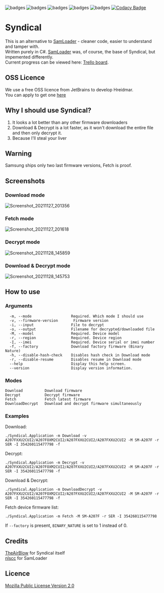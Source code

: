 ![badges](https://img.shields.io/github/contributors/TheAirBlow/Syndical.svg)
![badges](https://img.shields.io/github/forks/TheAirBlow/Syndical.svg)
![badges](https://img.shields.io/github/stars/TheAirBlow/Syndical.svg)
![badges](https://img.shields.io/github/issues/TheAirBlow/Syndical.svg)
![badges](https://github.com/TheAirBlow/Syndical/actions/workflows/build.yml/badge.svg)
[![Codacy Badge](https://app.codacy.com/project/badge/Grade/4cf0cbd38c014349a3612c43711279ce)](https://www.codacy.com/gh/TheAirBlow/Syndical/dashboard?utm_source=github.com&amp;utm_medium=referral&amp;utm_content=TheAirBlow/Syndical&amp;utm_campaign=Badge_Grade)
# Syndical
This is an alternative to [SamLoader](https://github.com/nlscc/samloader) - cleaner code, easier to understand and tamper with. \
Written purely in C#. [SamLoader](https://github.com/nlscc/samloader) was, of course, the base of Syndical, but impemented differently. \
Current progress can be viewed here: [Trello board](https://trello.com/b/3kekg3El/syndical).

## OSS Licence
We use a free OSS licence from JetBrains to develop Hreidmar. \
You can apply to get one [here](https://jb.gg/OpenSourceSupport)

## Why I should use Syndical?
1) It looks a lot better than any other firmware downloaders
2) Download & Decrypt is a lot faster, as it won't download the entire file and then only decrypt it.
3) Because I'll steal your liver 

## Warning
Samsung ships only two last firmware versions, Fetch is proof.

## Screenshots
### Download mode
![Screenshot_20211127_201356](https://user-images.githubusercontent.com/68467762/143686936-bea4fc37-76ba-4050-a7dc-89dda131abeb.png)
### Fetch mode
![Screenshot_20211127_201618](https://user-images.githubusercontent.com/68467762/143686992-f2bcc648-7538-44eb-acb0-c4f1ba5e5446.png)
### Decrypt mode
![Screenshot_20211128_145859](https://user-images.githubusercontent.com/68467762/143763448-214d8ff9-05d1-497f-bc46-13cc8ffd5b7b.png)
### Download & Decrypt mode
![Screenshot_20211128_145753](https://user-images.githubusercontent.com/68467762/143763417-260fc681-dca5-4fb4-9252-527e780ecfd7.png)

## How to use
### Arguments
```
  -m, --mode                  Required. Which mode I should use
  -v, --firmware-version       Firmware version
  -i, --input                 File to decrypt
  -o, --output                Filename for decrypted/downloaded file
  -M, --model                 Required. Device model
  -r, --region                Required. Device region
  -I, --imei                  Required. Device serial or imei number
  -f, --factory               Download factory firmware (Binary Nature)
  -h, --disable-hash-check    Disables hash check in Download mode
  -r, --disable-resume        Disables resume in Download mode
  --help                      Display this help screen.
  --version                   Display version information.
```
### Modes
```
Download          Download firmware
Decrypt           Decrypt firmware
Fetch             Fetch latest firmware
DownloadDecrypt   Download and decrypt firmware simultaneously
```
### Examples
Download: 
```
./Syndical.Application -m Download -v A207FXXU2CUI2/A207FOXM2CUI2/A207FXXU2CUI2/A207FXXU2CUI2 -M SM-A207F -r SER -I 354260115477798 -f
```
Decrypt: 
```
./Syndical.Application -m Decrypt -v A207FXXU2CUI2/A207FOXM2CUI2/A207FXXU2CUI2/A207FXXU2CUI2 -M SM-A207F -r SER -I 354260115477798 -f
```
Download & Decrypt: 
```
./Syndical.Application -m DownloadDecrypt -v A207FXXU2CUI2/A207FOXM2CUI2/A207FXXU2CUI2/A207FXXU2CUI2 -M SM-A207F -r SER -I 354260115477798 -f
```
Fetch device firmware list: 
```
./Syndical.Application -m Fetch -M SM-A207F -r SER -I 354260115477798
```
If `--factory` is present, `BINARY_NATURE` is set to 1 instead of 0. 

## Credits
[TheAirBlow](https://github.com/theairblow) for Syndical itself \
[nlscc](https://github.com/nlscc) for SamLoader

## Licence
[Mozilla Public License Version 2.0](https://github.com/TheAirBlow/Syndical/blob/main/LICENCE)
